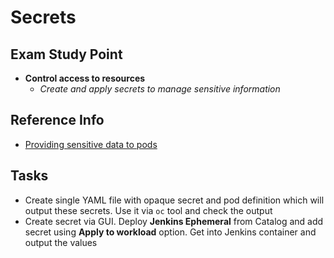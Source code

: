 # Secrets

## Exam Study Point

* **Control access to resources**
    * _Create and apply secrets to manage sensitive information_

## Reference Info

* [Providing sensitive data to pods](https://docs.openshift.com/container-platform/4.2/nodes/pods/nodes-pods-secrets.html)

## Tasks

* Create single YAML file with opaque secret and pod definition which will
    output these secrets. Use it via `oc` tool and check the output
* Create secret via GUI. Deploy **Jenkins Ephemeral** from Catalog and 
    add secret using **Apply to workload** option. Get into Jenkins 
    container and output the values
